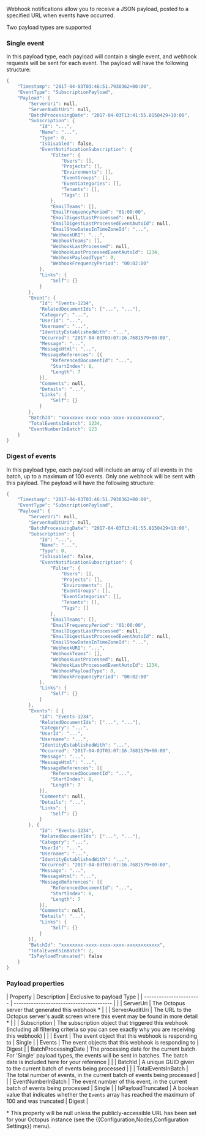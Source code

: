 Webhook notifications allow you to receive a JSON payload, posted to a specified URL when events have occurred.

Two payload types are supported

### Single event

In this payload type, each payload will contain a single event, and webhook requests will be sent for each event. The payload will have the following structure: 

```powershell
{
    "Timestamp": "2017-04-03T03:46:51.7930362+00:00",
    "EventType": "SubscriptionPayload",
    "Payload": {
        "ServerUri": null,
        "ServerAuditUri": null,
        "BatchProcessingDate": "2017-04-03T13:41:55.8150429+10:00",
        "Subscription": {
            "Id": "...",
            "Name": "...",
            "Type": 0,
            "IsDisabled": false,
            "EventNotificationSubscription": {
                "Filter": {
                    "Users": [],
                    "Projects": [],
                    "Environments": [],
                    "EventGroups": [],
                    "EventCategories": [],
                    "Tenants": [],
                    "Tags": []
                },
                "EmailTeams": [],
                "EmailFrequencyPeriod": "01:00:00",
                "EmailDigestLastProcessed": null,
                "EmailDigestLastProcessedEventAutoId": null,
                "EmailShowDatesInTimeZoneId": "...",
                "WebhookURI": "...",
                "WebhookTeams": [],
                "WebhookLastProcessed": null,
                "WebhookLastProcessedEventAutoId": 1234,
                "WebhookPayloadType": 0,
                "WebhookFrequencyPeriod": "00:02:00"
            },
            "Links": {
                "Self": {}
            }
        },
        "Event": {
            "Id": "Events-1234",
            "RelatedDocumentIds": ["...", "..."],
            "Category": "...",
            "UserId": "...",
            "Username": "...",
            "IdentityEstablishedWith": "...",
            "Occurred": "2017-04-03T03:07:16.7681579+00:00",
            "Message": "...",
            "MessageHtml": "...",
            "MessageReferences": [{
                "ReferencedDocumentId": "...",
                "StartIndex": 8,
                "Length": 7
            }],
            "Comments": null,
            "Details": "...",
            "Links": {
                "Self": {}
            }
        },
        "BatchId": "xxxxxxxx-xxxx-xxxx-xxxx-xxxxxxxxxxxx",
        "TotalEventsInBatch": 1234,
        "EventNumberInBatch": 123
    }
}
```

### Digest of events

In this payload type, each payload will include an array of all events in the batch, up to a maximum of 100 events. Only one webhook will be sent with this payload. The payload will have the following structure: 

```powershell
{
    "Timestamp": "2017-04-03T03:46:51.7930362+00:00",
    "EventType": "SubscriptionPayload",
    "Payload": {
        "ServerUri": null,
        "ServerAuditUri": null,
        "BatchProcessingDate": "2017-04-03T13:41:55.8150429+10:00",
        "Subscription": {
            "Id": "...",
            "Name": "...",
            "Type": 0,
            "IsDisabled": false,
            "EventNotificationSubscription": {
                "Filter": {
                    "Users": [],
                    "Projects": [],
                    "Environments": [],
                    "EventGroups": [],
                    "EventCategories": [],
                    "Tenants": [],
                    "Tags": []
                },
                "EmailTeams": [],
                "EmailFrequencyPeriod": "01:00:00",
                "EmailDigestLastProcessed": null,
                "EmailDigestLastProcessedEventAutoId": null,
                "EmailShowDatesInTimeZoneId": "...",
                "WebhookURI": "...",
                "WebhookTeams": [],
                "WebhookLastProcessed": null,
                "WebhookLastProcessedEventAutoId": 1234,
                "WebhookPayloadType": 0,
                "WebhookFrequencyPeriod": "00:02:00"
            },
            "Links": {
                "Self": {}
            }
        },
        "Events": [ {
            "Id": "Events-1234",
            "RelatedDocumentIds": ["...", "..."],
            "Category": "...",
            "UserId": "...",
            "Username": "...",
            "IdentityEstablishedWith": "...",
            "Occurred": "2017-04-03T03:07:16.7681579+00:00",
            "Message": "...",
            "MessageHtml": "...",
            "MessageReferences": [{
                "ReferencedDocumentId": "...",
                "StartIndex": 8,
                "Length": 7
            }],
            "Comments": null,
            "Details": "...",
            "Links": {
                "Self": {}
            }
        }, {
            "Id": "Events-1234",
            "RelatedDocumentIds": ["...", "..."],
            "Category": "...",
            "UserId": "...",
            "Username": "...",
            "IdentityEstablishedWith": "...",
            "Occurred": "2017-04-03T03:07:16.7681579+00:00",
            "Message": "...",
            "MessageHtml": "...",
            "MessageReferences": [{
                "ReferencedDocumentId": "...",
                "StartIndex": 8,
                "Length": 7
            }],
            "Comments": null,
            "Details": "...",
            "Links": {
                "Self": {}
            }
        }],
        "BatchId": "xxxxxxxx-xxxx-xxxx-xxxx-xxxxxxxxxxxx",
		"TotalEventsInBatch": 2,
		"IsPayloadTruncated": false
    }
}
```

### Payload properties

| Property                 | Description                              | Exclusive to payload Type  |
| -----------------------  | ---------------------------------------- | |
| ServerUri                | The Octopus server that generated this webhook \* | |
| ServerAuditUri           | The URL to the Octopus server's audit screen where this event may be found in more detail \* | |
| Subscription             | The subscription object that triggered this webhook (including all filtering criteria so you can see exactly why you are receiving this webhook) | |
| Event                    | The event object that this webhook is responding to | Single |
| Events                   | The event objects that this webhook is responding to | Digest |
| BatchProcessingDate      | The processing date for the current batch. For 'Single' payload types, the events will be sent in batches. The batch date is included here for your reference | |
| BatchId                  | A unique GUID given to the current batch of events being processed | |
| TotalEventsInBatch       | The total number of events, in the current batch of events being processed | |
| EventNumberInBatch       | The event number of this event, in the current batch of events being processed | Single |
| IsPayloadTruncated       | A boolean value that indicates whether the `Events` array has reached the maximum of 100 and was truncated | Digest |

\* This property will be null unless the publicly-accessible URL has been set for your Octopus instance (see the {{Configuration,Nodes,Configuration Settings}} menu).
